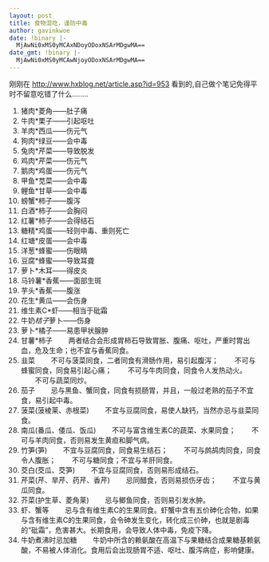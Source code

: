 ```yaml
---
layout: post
title: 食物混吃，谨防中毒
author: gavinkwoe
date: !binary |-
  MjAwNi0xMS0yMCAxNDoyODoxNSArMDgwMA==
date_gmt: !binary |-
  MjAwNi0xMS0yMCAwNjoyODoxNSArMDgwMA==
---
```

刚刚在 http://www.hxblog.net/article.asp?id=953 看到的,自己做个笔记免得平时不留意吃错了什么........
 1. 猪肉*菱角&mdash;&mdash;肚子痛 
 2. 牛肉*栗子&mdash;&mdash;引起呕吐 
 3. 羊肉*西瓜&mdash;&mdash;伤元气 
 4. 狗肉*绿豆&mdash;&mdash;会中毒 
 5. 兔肉*芹菜&mdash;&mdash;导致脱发 
 6. 鸡肉*芹菜&mdash;&mdash;伤元气 
 7. 鹅肉*鸡蛋&mdash;&mdash;伤元气 
 8. 甲鱼*苋菜&mdash;&mdash;会中毒 
 9. 鲤鱼*甘草&mdash;&mdash;会中毒 
10. 螃蟹*柿子&mdash;&mdash;腹泻 
11. 白酒*柿子&mdash;&mdash;会胸闷 
12. 红薯*柿子&mdash;&mdash;会得结石 
13. 糖精*鸡蛋&mdash;&mdash;轻则中毒、重则死亡 
14. 红塘*皮蛋&mdash;&mdash;会中毒 
15. 洋葱*蜂蜜&mdash;&mdash;伤眼睛 
16. 豆腐*蜂蜜&mdash;&mdash;导致耳聋 
17. 萝卜*木耳&mdash;&mdash;得皮炎 
18. 马铃薯*香蕉&mdash;&mdash;面部生斑 
19. 芋头*香蕉&mdash;&mdash;腹涨 
20. 花生*黄瓜&mdash;&mdash;会伤身 
21. 维生素C*虾&mdash;&mdash;相当于砒霜　　 
22. 牛奶*桔子*萝卜&mdash;&mdash;伤身 
23. 萝卜*橘子&mdash;&mdash;易患甲状腺肿 
24. 甘薯*柿子 
　　两者结合会形成胃柿石导致胃胀、腹痛、呕吐，严重时胃出血，危及生命；也不宜与香蕉同食。 
25. 韭菜 
　　不可与菠菜同食，二者同食有滑肠作用，易引起腹泻； 
　　不可与蜂蜜同食，同食易引起心痛； 
　　不可与牛肉同食，同食令人发热动火。 
　　不可与蔬菜同炒。 
26. 茄子 
　　忌与黑鱼、蟹同食，同食有损肠胃，并且，一般过老熟的茄子不宜食，易引起中毒。 
27. 菠菜(菠棱莱、赤根菜) 
　　不宜与豆腐同食，易使人缺钙，当然亦忌与韭菜同食。 
28. 南瓜(番瓜、倭瓜、饭瓜) 
　　不可与富含维生素C的蔬菜、水果同食； 
　　不可与羊肉同食，否则易发生黄疸和脚气病。 
28. 竹笋(笋) 
　　不宜与豆腐同食，同食易生结石； 
　　不可与鹧鸪肉同食，同食令人腹胀； 
　　不可与糖同食；不宜与羊肝同食。 
29. 茭白(茭瓜、茭笋) 
　　不宜与豆腐同食，否则易形成结石。 
30. 芹菜(芹、旱芹、药芹、香芹) 
　　忌同醋食，否则易损伤牙齿； 
　　不宜与黄瓜同食。 
31. 芥菜(护生草、菱角莱) 
　　忌与鲫鱼同食，否则易引发水肿。 
32. 虾、蟹等 
　　忌与含有维生素C的生果同食。虾蟹中含有五价砷化合物，如果与含有维生素C的生果同食，会令砷发生变化，转化成三价砷，也就是剧毒的“砒霜”，危害甚大。长期食用，会导致人体中毒，免疫下降。 
33. 牛奶煮沸时忌加糖 
　　牛奶中所含的赖氨酸在高温下与果糖结合成果糖基赖氨酸，不易被人体消化。食用后会出现肠胃不适、呕吐、腹泻病症，影响健康。 
